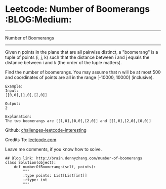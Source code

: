 # Leetcode: Number of Boomerangs     :BLOG:Medium:


---

Number of Boomerangs  

---

Given n points in the plane that are all pairwise distinct, a "boomerang" is a tuple of points (i, j, k) such that the distance between i and j equals the distance between i and k (the order of the tuple matters).  

Find the number of boomerangs. You may assume that n will be at most 500 and coordinates of points are all in the range [-10000, 10000] (inclusive).  

    Example:
    Input:
    [[0,0],[1,0],[2,0]]
    
    Output:
    2
    
    Explanation:
    The two boomerangs are [[1,0],[0,0],[2,0]] and [[1,0],[2,0],[0,0]]

Github: [challenges-leetcode-interesting](https://github.com/DennyZhang/challenges-leetcode-interesting/tree/master/number-of-boomerangs)  

Credits To: [leetcode.com](https://leetcode.com/problems/number-of-boomerangs/description/)  

Leave me comments, if you know how to solve.  

    ## Blog link: http://brain.dennyzhang.com/number-of-boomerangs
    class Solution(object):
        def numberOfBoomerangs(self, points):
            """
            :type points: List[List[int]]
            :rtype: int
            """